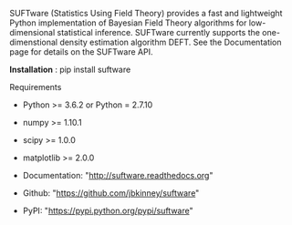 SUFTware (Statistics Using Field Theory) provides a fast and lightweight Python implementation of Bayesian Field Theory algorithms for low-dimensional statistical inference. SUFTware currently supports the one-dimenstional density estimation algorithm DEFT. See the Documentation page for details on the SUFTware API.


**Installation** :
pip install suftware

Requirements 

- Python >= 3.6.2 or Python = 2.7.10
- numpy >= 1.10.1
- scipy >= 1.0.0
- matplotlib >= 2.0.0


- Documentation: "http://suftware.readthedocs.org"
- Github: "https://github.com/jbkinney/suftware"
- PyPI: "https://pypi.python.org/pypi/suftware"